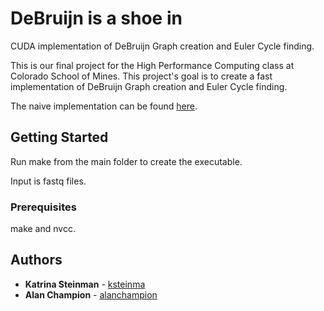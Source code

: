 # DeBruijn is a shoe in
CUDA implementation of DeBruijn Graph creation and Euler Cycle finding. 

This is our final project for the High Performance Computing class at Colorado School of Mines. This project's goal is to create a fast implementation of DeBruijn Graph creation and Euler Cycle finding. 

The naive implementation can be found [here](https://github.com/ksteinma/HPC-Final-Project). 

## Getting Started

Run make from the main folder to create the executable. 

Input is fastq files. 

### Prerequisites

make and nvcc. 

## Authors

* **Katrina Steinman** - [ksteinma](https://github.com/ksteinma)
* **Alan Champion** - [alanchampion](https://github.com/alanchampion)
